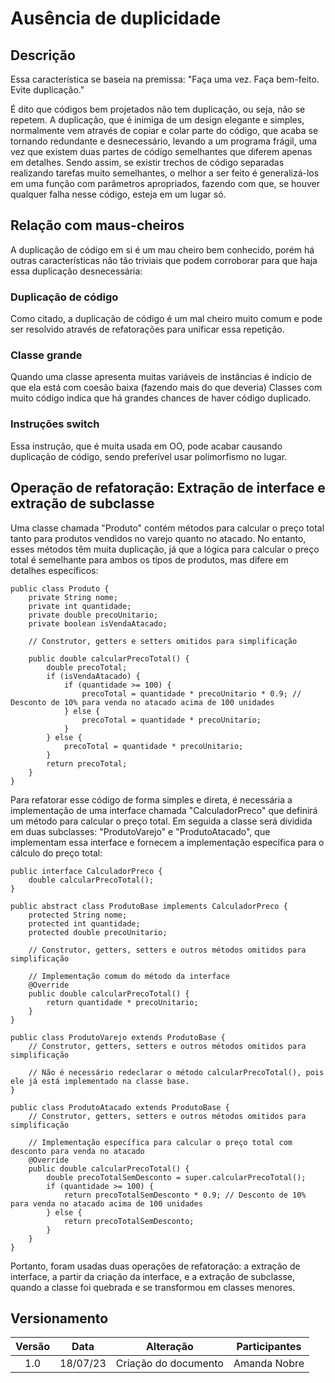 # Ausência de duplicidade

## Descrição
Essa característica se baseia na premissa: "Faça uma vez. Faça bem-feito. Evite duplicação."

É dito que códigos bem projetados não tem duplicação, ou seja, não se repetem.
A duplicação, que é inimiga de um design elegante e simples, normalmente vem através de copiar e colar parte do código, que acaba se tornando redundante e desnecessário, levando a um programa frágil, uma vez que existem duas partes de código semelhantes que diferem apenas em detalhes.
Sendo assim, se existir trechos de código separadas realizando tarefas muito semelhantes, o melhor a ser feito é generalizá-los em uma função com parâmetros apropriados, fazendo com que, se houver qualquer falha nesse código, esteja em um lugar só.

## Relação com maus-cheiros
A duplicação de código em si é um mau cheiro bem conhecido, porém há outras características não tão triviais que podem corroborar para que haja essa duplicação desnecessária:

### Duplicação de código
Como citado, a duplicação de código é um mal cheiro muito comum e pode ser resolvido através de refatorações para unificar essa repetição.

### Classe grande
Quando uma classe apresenta muitas variáveis de instâncias é indício de que ela está com coesão baixa (fazendo mais do que deveria) Classes com muito código indica que há grandes chances de haver código duplicado. 

### Instruções switch
Essa instrução, que é muita usada em OO, pode acabar causando duplicação de código, sendo preferível usar polimorfismo no lugar.

## Operação de refatoração: Extração de interface e extração de subclasse
Uma classe chamada "Produto" contém métodos para calcular o preço total tanto para produtos vendidos no varejo quanto no atacado. No entanto, esses métodos têm muita duplicação, já que a lógica para calcular o preço total é semelhante para ambos os tipos de produtos, mas difere em detalhes específicos:

```
public class Produto {
    private String nome;
    private int quantidade;
    private double precoUnitario;
    private boolean isVendaAtacado;

    // Construtor, getters e setters omitidos para simplificação

    public double calcularPrecoTotal() {
        double precoTotal;
        if (isVendaAtacado) {
            if (quantidade >= 100) {
                precoTotal = quantidade * precoUnitario * 0.9; // Desconto de 10% para venda no atacado acima de 100 unidades
            } else {
                precoTotal = quantidade * precoUnitario;
            }
        } else {
            precoTotal = quantidade * precoUnitario;
        }
        return precoTotal;
    }
}
``` 

Para refatorar esse código de forma simples e direta, é necessária a implementação de uma interface chamada "CalculadorPreco" que definirá um método para calcular o preço total. Em seguida a classe será dividida em duas subclasses: "ProdutoVarejo" e "ProdutoAtacado", que implementam essa interface e fornecem a implementação específica para o cálculo do preço total:

```
public interface CalculadorPreco {
    double calcularPrecoTotal();
}

public abstract class ProdutoBase implements CalculadorPreco {
    protected String nome;
    protected int quantidade;
    protected double precoUnitario;

    // Construtor, getters, setters e outros métodos omitidos para simplificação

    // Implementação comum do método da interface
    @Override
    public double calcularPrecoTotal() {
        return quantidade * precoUnitario;
    }
}

public class ProdutoVarejo extends ProdutoBase {
    // Construtor, getters, setters e outros métodos omitidos para simplificação

    // Não é necessário redeclarar o método calcularPrecoTotal(), pois ele já está implementado na classe base.
}

public class ProdutoAtacado extends ProdutoBase {
    // Construtor, getters, setters e outros métodos omitidos para simplificação

    // Implementação específica para calcular o preço total com desconto para venda no atacado
    @Override
    public double calcularPrecoTotal() {
        double precoTotalSemDesconto = super.calcularPrecoTotal();
        if (quantidade >= 100) {
            return precoTotalSemDesconto * 0.9; // Desconto de 10% para venda no atacado acima de 100 unidades
        } else {
            return precoTotalSemDesconto;
        }
    }
}
``` 

Portanto, foram usadas duas operações de refatoração: a extração de interface, a partir da criação da interface, e a extração de subclasse, quando a classe foi quebrada e se transformou em classes menores.

## Versionamento

| Versão |   Data   |      Alteração       | Participantes |
| :----: | :------: | :------------------: | :-----------: |
|  1.0   | 18/07/23 | Criação do documento | Amanda Nobre  |